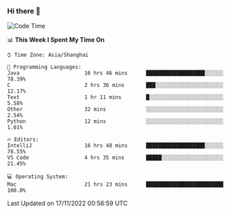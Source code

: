 ### Hi there 👋


<!--START_SECTION:waka-->
![Code Time](http://img.shields.io/badge/Code%20Time-915%20hrs%2014%20mins-blue)

📊 **This Week I Spent My Time On** 

```text
⌚︎ Time Zone: Asia/Shanghai

💬 Programming Languages: 
Java                     16 hrs 46 mins      ███████████████████░░░░░░   78.39% 
C                        2 hrs 36 mins       ███░░░░░░░░░░░░░░░░░░░░░░   12.17% 
Text                     1 hr 11 mins        █░░░░░░░░░░░░░░░░░░░░░░░░   5.58% 
Other                    32 mins             ░░░░░░░░░░░░░░░░░░░░░░░░░   2.54% 
Python                   12 mins             ░░░░░░░░░░░░░░░░░░░░░░░░░   1.01%

🔥 Editors: 
IntelliJ                 16 hrs 48 mins      ███████████████████░░░░░░   78.55% 
VS Code                  4 hrs 35 mins       █████░░░░░░░░░░░░░░░░░░░░   21.45%

💻 Operating System: 
Mac                      21 hrs 23 mins      █████████████████████████   100.0%

```


 Last Updated on 17/11/2022 00:56:59 UTC
<!--END_SECTION:waka-->

<!--
**SillyPasty/SillyPasty** is a ✨ _special_ ✨ repository because its `README.md` (this file) appears on your GitHub profile.

Here are some ideas to get you started:

- 🔭 I’m currently working on ...
- 🌱 I’m currently learning ...
- 👯 I’m looking to collaborate on ...
- 🤔 I’m looking for help with ...
- 💬 Ask me about ...
- 📫 How to reach me: ...
- 😄 Pronouns: ...
- ⚡ Fun fact: ...
-->


